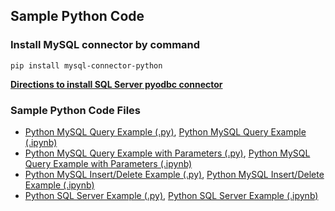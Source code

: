 ## Sample Python Code

### Install MySQL connector by command

<code>pip install mysql-connector-python</code>

**[Directions to install SQL Server pyodbc connector](https://docs.microsoft.com/en-us/sql/connect/python/python-driver-for-sql-server)**

### Sample Python Code Files
- [Python MySQL Query Example (.py)](PythonQueryExample.py), [Python MySQL Query Example (.ipynb)](PythonQueryExample.ipynb)
- [Python MySQL Query Example with Parameters (.py)](PythonMySQLParameters.py), [Python MySQL Query Example with Parameters (.ipynb)](PythonMySQLParameters.ipynb)
- [Python MySQL Insert/Delete Example (.py)](PythonMySQLInsertDelete.py), [Python MySQL Insert/Delete Example (.ipynb)](PythonMySQLInsertDelete.ipynb)
- [Python SQL Server Example (.py)](PythonSQLServer.py), [Python SQL Server Example (.ipynb)](PythonSQLServer.ipynb)

